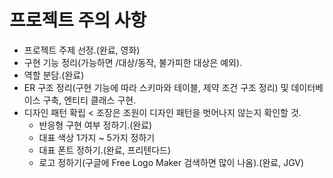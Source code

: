 # 프로젝트 주의 사항
- 프로젝트 주제 선정.(완료, 영화)
- 구현 기능 정리(가능하면 /대상/동작, 불가피한 대상은 예외).
- 역할 분담.(완료)
- ER 구조 정리(구현 기능에 따라 스키마와 테이블, 제약 조건 구조 정리) 및 데이터베이스 구축, 엔티티 클래스 구현.
- 디자인 패턴 확립 < 조장은 조원이 디자인 패턴을 벗어나지 않는지 확인할 것.
    - 반응형 구현 여부 정하기.(완료)
    - 대표 색상 1가지 ~ 5가지 정하기
    - 대표 폰트 정하기.(완료, 프리텐다드)
    - 로고 정하기(구글에 Free Logo Maker 검색하면 많이 나옴).(완료, JGV)
